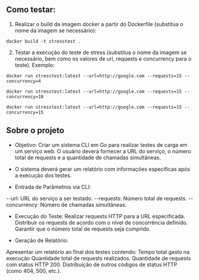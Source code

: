 ## Como testar:

1. Realizar o build da imagem docker a partir do Dockerfile (substitua o nome da imagem se necessário):
```
docker build -t stresstest .
```
2. Testar a execução do teste de stress (substitua o nome da imagem se necessário, bem como os valores de url, requests e concurrency para o teste). Exemplo:
```
docker run stresstest:latest --url=http://google.com --requests=15 --concurrency=4
```

```
docker run stresstest:latest --url=http://google.com --requests=15 --concurrency=10
```

```
docker run stresstest:latest --url=http://google.com --requests=15 --concurrency=15
```

## Sobre o projeto

- Objetivo: Criar um sistema CLI em Go para realizar testes de carga em um serviço web. O usuário deverá fornecer a URL do serviço, o número total de requests e a quantidade de chamadas simultâneas.


- O sistema deverá gerar um relatório com informações específicas após a execução dos testes.

- Entrada de Parâmetros via CLI:

--url: URL do serviço a ser testado.
--requests: Número total de requests.
--concurrency: Número de chamadas simultâneas.

- Execução do Teste:
Realizar requests HTTP para a URL especificada.
Distribuir os requests de acordo com o nível de concorrência definido.
Garantir que o número total de requests seja cumprido.

- Geração de Relatório:

Apresentar um relatório ao final dos testes contendo:
Tempo total gasto na execução
Quantidade total de requests realizados.
Quantidade de requests com status HTTP 200.
Distribuição de outros códigos de status HTTP (como 404, 500, etc.).

